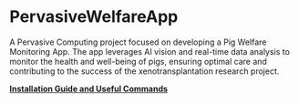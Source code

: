 # PervasiveWelfareApp
A Pervasive Computing project focused on developing a Pig Welfare Monitoring App. The app leverages AI vision and real-time data analysis to monitor the health and well-being of pigs, ensuring optimal care and contributing to the success of the xenotransplantation research project.

[**Installation Guide and Useful Commands**](https://github.com/Daniel6702/PervasiveWelfareApp/blob/main/Installation.md)
